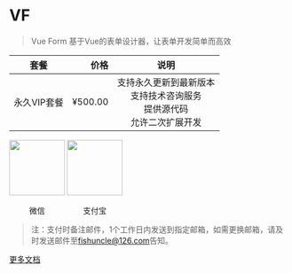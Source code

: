 # VF
> Vue Form
> 基于Vue的表单设计器，让表单开发简单而高效

| 套餐        | 价格 |  说明  |
| --------   |-----:| :----: |
|永久VIP套餐|¥500.00|支持永久更新到最新版本<br/>支持技术咨询服务<br/>提供源代码<br/>允许二次扩展开发|

 <img src="https://cdn.shenzhepei.com/hexo-theme-matery/public/medias/reward/wechat.jpg" width = "100" height = "100"/>
 <img src="https://cdn.shenzhepei.com/hexo-theme-matery/public/medias/reward/alipay.jpg" width = "100" height = "100"/>
 
 <span style="display:inline-block;width:100px;text-align:center;">微信</span>
 <span style="display:inline-block;width:100px;text-align:center;">支付宝</span>
 
> 注：支付时备注邮件，1个工作日内发送到指定邮箱，如需更换邮箱，请及时发送邮件至<a href="mailto:fishuncle@126.com">fishuncle@126.com</a>告知。

[更多文档](https://vf.shenzhepei.com/index.html/#/help/介绍)